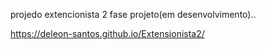 projedo extencionista 2 fase projeto(em desenvolvimento)..

https://deleon-santos.github.io/Extensionista2/